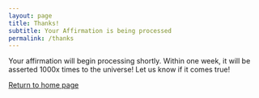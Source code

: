 ```yaml
---
layout: page
title: Thanks!
subtitle: Your Affirmation is being processed
permalink: /thanks
---
```


Your affirmation will begin processing shortly. Within one week, it will be asserted 1000x times to the universe!  Let us know if it comes true!

[Return to home page](/index.html)
